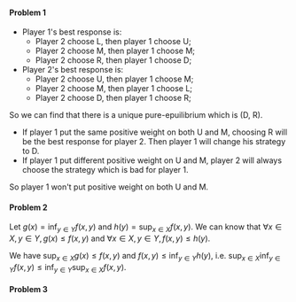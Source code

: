 #### Problem 1
- Player 1's best response is:
	- Player 2 choose L, then player 1 choose U;
	- Player 2 choose M, then player 1 choose M;
	- Player 2 choose R, then player 1 choose D;
- Player 2's best response is:
	- Player 2 choose U, then player 1 choose M;
	- Player 2 choose M, then player 1 choose L;
	- Player 2 choose D, then player 1 choose R;

So we can find that there is a unique pure-epuilibrium which is (D, R).

- If player 1 put the same positive weight on both U and M, choosing R will be the best response for player 2. Then player 1 will change his strategy to D. 
- If player 1 put different positive weight on U and M, player 2 will always choose the strategy which is bad for player 1.

So player 1 won't put positive weight on both U and M.

#### Problem 2
Let $g(x)=\inf_{y\in Y}f(x,y)$ and $h(y)=\sup_{x\in X}f(x,y)$. We can know that $\forall x\in X,y\in Y,g(x)\leq f(x,y)$ and $\forall x\in X,y\in Y,f(x,y)\leq h(y)$. 

We have $\sup_{x\in X}g(x)\leq f(x,y)$ and $f(x,y)\leq\inf_{y\in Y}h(y)$, i.e. $\sup_{x \in X} \inf_{y \in Y} f(x, y) \leq \inf_{y \in Y} \sup_{x \in X} f(x, y)$.
#### Problem 3